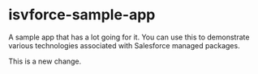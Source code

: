# isvforce-sample-app
A sample app that has a lot going for it.  You can use this to demonstrate various technologies associated with Salesforce managed packages.

This is a new change.
